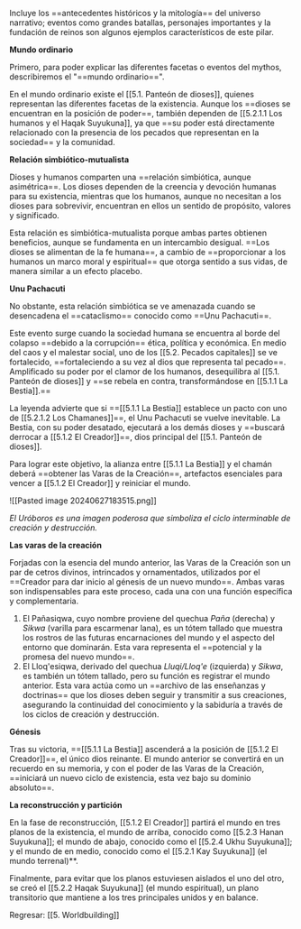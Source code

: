 
Incluye los ==antecedentes históricos y la mitología== del universo narrativo; eventos como grandes batallas, personajes importantes y la fundación de reinos son algunos ejemplos característicos de este pilar.

**Mundo ordinario**

Primero, para poder explicar las diferentes facetas o eventos del mythos, describiremos el "==mundo ordinario==".

En el mundo ordinario existe el [[5.1. Panteón de dioses]], quienes representan las diferentes facetas de la existencia. Aunque los ==dioses se encuentran en la posición de poder==, también dependen de [[5.2.1.1 Los humanos y el Haqak Suyukuna]], ya que ==su poder está directamente relacionado con la presencia de los pecados que representan en la sociedad== y la comunidad.

**Relación simbiótico-mutualista**

Dioses y humanos comparten una ==relación simbiótica, aunque asimétrica==. Los dioses dependen de la creencia y devoción humanas para su existencia, mientras que los humanos, aunque no necesitan a los dioses para sobrevivir, encuentran en ellos un sentido de propósito, valores y significado.

Esta relación es simbiótica-mutualista porque ambas partes obtienen beneficios, aunque se fundamenta en un intercambio desigual. ==Los dioses se alimentan de la fe humana==, a cambio de ==proporcionar a los humanos un marco moral y espiritual== que otorga sentido a sus vidas, de manera similar a un efecto placebo.

**Unu Pachacuti**

No obstante, esta relación simbiótica se ve amenazada cuando se desencadena el ==cataclismo== conocido como ==Unu Pachacuti==.

Este evento surge cuando la sociedad humana se encuentra al borde del colapso ==debido a la corrupción== ética, política y económica. En medio del caos y el malestar social, uno de los [[5.2. Pecados capitales]] se ve fortalecido, ==fortaleciendo a su vez al dios que representa tal pecado==. Amplificado su poder por el clamor de los humanos, desequilibra al [[5.1. Panteón de dioses]] y ==se rebela en contra, transformándose en [[5.1.1 La Bestia]].==

La leyenda advierte que si ==[[5.1.1 La Bestia]] establece un pacto con uno de [[5.2.1.2 Los Chamanes]]==, el Unu Pachacuti se vuelve inevitable. La Bestia, con su poder desatado, ejecutará a los demás dioses y ==buscará derrocar a [[5.1.2 El Creador]]==, dios principal del [[5.1. Panteón de dioses]].

Para lograr este objetivo, la alianza entre [[5.1.1 La Bestia]] y el chamán deberá ==obtener las Varas de la Creación==, artefactos esenciales para vencer a [[5.1.2 El Creador]] y reiniciar el mundo.

![[Pasted image 20240627183515.png]]

*El Uróboros es una imagen poderosa que simboliza el ciclo interminable de creación y destrucción.*

**Las varas de la creación**

Forjadas con la esencia del mundo anterior, las Varas de la Creación son un par de cetros divinos, intrincados y ornamentados, utilizados por el ==Creador para dar inicio al génesis de un nuevo mundo==. Ambas varas son indispensables para este proceso, cada una con una función específica y complementaria.

1. El Pañasiqwa, cuyo nombre proviene del quechua _Paña_ (derecha) y _Sikwa_ (varilla para escarmenar lana), es un tótem tallado que muestra los rostros de las futuras encarnaciones del mundo y el aspecto del entorno que dominarán. Esta vara representa el ==potencial y la promesa del nuevo mundo==.
2. El Lloq'esiqwa, derivado del quechua _Lluqi/Lloq'e_ (izquierda) y _Sikwa_, es también un tótem tallado, pero su función es registrar el mundo anterior. Esta vara actúa como un ==archivo de las enseñanzas y doctrinas== que los dioses deben seguir y transmitir a sus creaciones, asegurando la continuidad del conocimiento y la sabiduría a través de los ciclos de creación y destrucción.

**Génesis**

Tras su victoria, ==[[5.1.1 La Bestia]] ascenderá a la posición de [[5.1.2 El Creador]]==, el único dios reinante. El mundo anterior se convertirá en un recuerdo en su memoria, y con el poder de las Varas de la Creación, ==iniciará un nuevo ciclo de existencia, esta vez bajo su dominio absoluto==.

**La reconstrucción y partición**

En la fase de reconstrucción, [[5.1.2 El Creador]] partirá el mundo en tres planos de la existencia, el mundo de arriba, conocido como [[5.2.3 Hanan Suyukuna]]; el mundo de abajo, conocido como el [[5.2.4 Ukhu Suyukuna]]; y el mundo de en medio, conocido como el [[5.2.1 Kay Suyukuna]] (el mundo terrenal)**.

Finalmente, para evitar que los planos estuviesen aislados el uno del otro, se creó el [[5.2.2 Haqak Suyukuna]] (el mundo espiritual), un plano transitorio que mantiene a los tres principales unidos y en balance.


Regresar: [[5. Worldbuilding]]